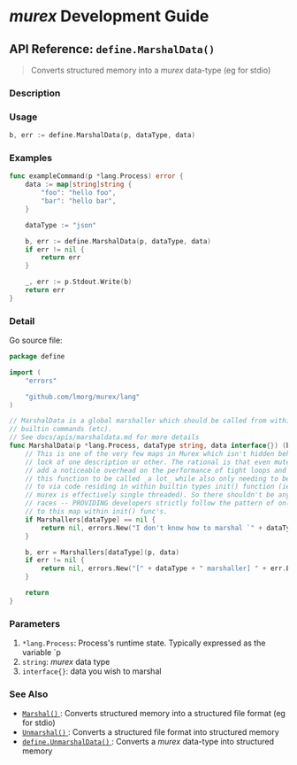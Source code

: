 # _murex_ Development Guide

## API Reference: `define.MarshalData()` 

> Converts structured memory into a _murex_ data-type (eg for stdio)

### Description



### Usage

```go
b, err := define.MarshalData(p, dataType, data)
```

### Examples

```go
func exampleCommand(p *lang.Process) error {
    data := map[string]string {
        "foo": "hello foo",
        "bar": "hello bar",
    }

    dataType := "json"

    b, err := define.MarshalData(p, dataType, data)
    if err != nil {
        return err
    }

    _, err := p.Stdout.Write(b)
    return err
}
```

### Detail

Go source file:

```go
package define

import (
	"errors"

	"github.com/lmorg/murex/lang"
)

// MarshalData is a global marshaller which should be called from within murex
// builtin commands (etc).
// See docs/apis/marshaldata.md for more details
func MarshalData(p *lang.Process, dataType string, data interface{}) (b []byte, err error) {
	// This is one of the very few maps in Murex which isn't hidden behind a sync
	// lock of one description or other. The rational is that even mutexes can
	// add a noticeable overhead on the performance of tight loops and I expect
	// this function to be called _a lot_ while also only needing to be written
	// to via code residing in within builtin types init() function (ie while
	// murex is effectively single threaded). So there shouldn't be any data-
	// races -- PROVIDING developers strictly follow the pattern of only writing
	// to this map within init() func's.
	if Marshallers[dataType] == nil {
		return nil, errors.New("I don't know how to marshal `" + dataType + "`.")
	}

	b, err = Marshallers[dataType](p, data)
	if err != nil {
		return nil, errors.New("[" + dataType + " marshaller] " + err.Error())
	}

	return
}
```

### Parameters

1. `*lang.Process`: Process's runtime state. Typically expressed as the variable `p
2. `string`: _murex_ data type
3. `interface{}`: data you wish to marshal

### See Also

* [`Marshal()` ](../apis/marshal.md):
  Converts structured memory into a structured file format (eg for stdio)
* [`Unmarshal()` ](../apis/unmarshal.md):
  Converts a structured file format into structured memory
* [`define.UnmarshalData()` ](../apis/unmarshaldata.md):
  Converts a _murex_ data-type into structured memory